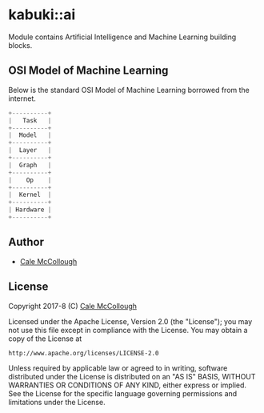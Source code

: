 # kabuki::ai

Module contains Artificial Intelligence and Machine Learning building blocks.

## OSI Model of Machine Learning

Below is the standard OSI Model of Machine Learning borrowed from the internet.

```C++
+----------+
|   Task   |
+----------+
|  Model   |
+----------+
|  Layer   |
+----------+
|  Graph   |
+----------+
|    Op    |
+----------+
|  Kernel  |
+----------+
| Hardware |
+----------+
```

## Author

* [Cale McCollough](https://calemccollough.github.io)

## License
Copyright 2017-8 (C) [Cale McCollough](mailto:calemccollough@gmail.com)

Licensed under the Apache License, Version 2.0 (the "License");
you may not use this file except in compliance with the License.
You may obtain a copy of the License at

    http://www.apache.org/licenses/LICENSE-2.0

Unless required by applicable law or agreed to in writing, software
distributed under the License is distributed on an "AS IS" BASIS,
WITHOUT WARRANTIES OR CONDITIONS OF ANY KIND, either express or implied.
See the License for the specific language governing permissions and
limitations under the License.
